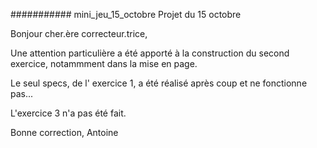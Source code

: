 ########### mini_jeu_15_octobre
Projet du 15 octobre

Bonjour cher.ère correcteur.trice,

Une attention particulière a été apporté à la construction du second exercice, notammment dans la mise en page.

Le seul specs, de l' exercice 1, a été réalisé après coup et ne fonctionne pas...

L'exercice 3 n'a pas été fait.

Bonne correction,
Antoine